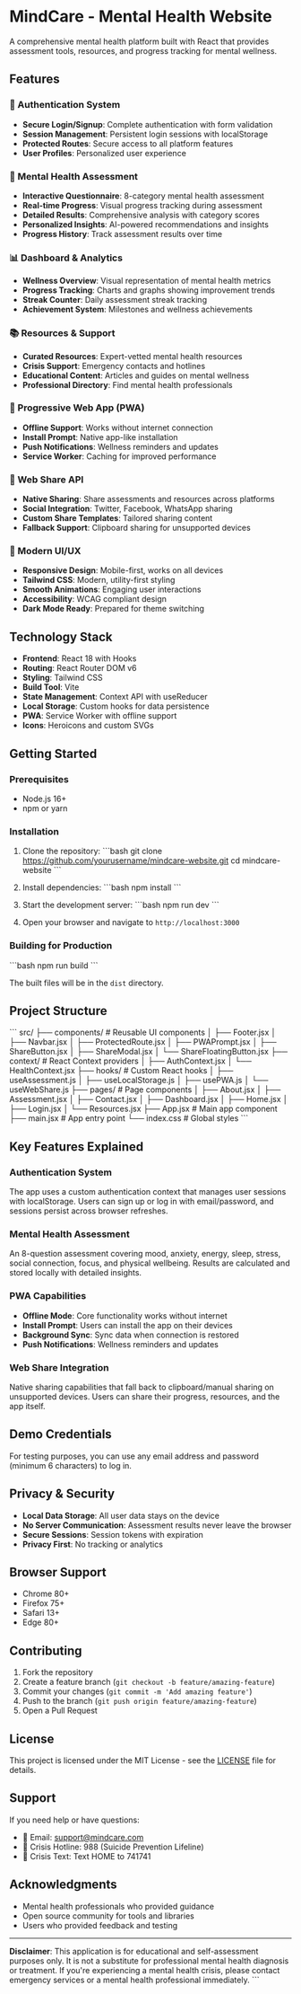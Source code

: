 # MindCare - Mental Health Website

A comprehensive mental health platform built with React that provides assessment tools, resources, and progress tracking for mental wellness.

## Features

### 🔐 Authentication System
- **Secure Login/Signup**: Complete authentication with form validation
- **Session Management**: Persistent login sessions with localStorage
- **Protected Routes**: Secure access to all platform features
- **User Profiles**: Personalized user experience

### 🧠 Mental Health Assessment
- **Interactive Questionnaire**: 8-category mental health assessment
- **Real-time Progress**: Visual progress tracking during assessment
- **Detailed Results**: Comprehensive analysis with category scores
- **Personalized Insights**: AI-powered recommendations and insights
- **Progress History**: Track assessment results over time

### 📊 Dashboard & Analytics
- **Wellness Overview**: Visual representation of mental health metrics
- **Progress Tracking**: Charts and graphs showing improvement trends
- **Streak Counter**: Daily assessment streak tracking
- **Achievement System**: Milestones and wellness achievements

### 📚 Resources & Support
- **Curated Resources**: Expert-vetted mental health resources
- **Crisis Support**: Emergency contacts and hotlines
- **Educational Content**: Articles and guides on mental wellness
- **Professional Directory**: Find mental health professionals

### 🚀 Progressive Web App (PWA)
- **Offline Support**: Works without internet connection
- **Install Prompt**: Native app-like installation
- **Push Notifications**: Wellness reminders and updates
- **Service Worker**: Caching for improved performance

### 🔗 Web Share API
- **Native Sharing**: Share assessments and resources across platforms
- **Social Integration**: Twitter, Facebook, WhatsApp sharing
- **Custom Share Templates**: Tailored sharing content
- **Fallback Support**: Clipboard sharing for unsupported devices

### 🎨 Modern UI/UX
- **Responsive Design**: Mobile-first, works on all devices
- **Tailwind CSS**: Modern, utility-first styling
- **Smooth Animations**: Engaging user interactions
- **Accessibility**: WCAG compliant design
- **Dark Mode Ready**: Prepared for theme switching

## Technology Stack

- **Frontend**: React 18 with Hooks
- **Routing**: React Router DOM v6
- **Styling**: Tailwind CSS
- **Build Tool**: Vite
- **State Management**: Context API with useReducer
- **Local Storage**: Custom hooks for data persistence
- **PWA**: Service Worker with offline support
- **Icons**: Heroicons and custom SVGs

## Getting Started

### Prerequisites
- Node.js 16+ 
- npm or yarn

### Installation

1. Clone the repository:
\`\`\`bash
git clone https://github.com/yourusername/mindcare-website.git
cd mindcare-website
\`\`\`

2. Install dependencies:
\`\`\`bash
npm install
\`\`\`

3. Start the development server:
\`\`\`bash
npm run dev
\`\`\`

4. Open your browser and navigate to `http://localhost:3000`

### Building for Production

\`\`\`bash
npm run build
\`\`\`

The built files will be in the `dist` directory.

## Project Structure

\`\`\`
src/
├── components/          # Reusable UI components
│   ├── Footer.jsx
│   ├── Navbar.jsx
│   ├── ProtectedRoute.jsx
│   ├── PWAPrompt.jsx
│   ├── ShareButton.jsx
│   ├── ShareModal.jsx
│   └── ShareFloatingButton.jsx
├── context/            # React Context providers
│   ├── AuthContext.jsx
│   └── HealthContext.jsx
├── hooks/              # Custom React hooks
│   ├── useAssessment.js
│   ├── useLocalStorage.js
│   ├── usePWA.js
│   └── useWebShare.js
├── pages/              # Page components
│   ├── About.jsx
│   ├── Assessment.jsx
│   ├── Contact.jsx
│   ├── Dashboard.jsx
│   ├── Home.jsx
│   ├── Login.jsx
│   └── Resources.jsx
├── App.jsx             # Main app component
├── main.jsx           # App entry point
└── index.css          # Global styles
\`\`\`

## Key Features Explained

### Authentication System
The app uses a custom authentication context that manages user sessions with localStorage. Users can sign up or log in with email/password, and sessions persist across browser refreshes.

### Mental Health Assessment
An 8-question assessment covering mood, anxiety, energy, sleep, stress, social connection, focus, and physical wellbeing. Results are calculated and stored locally with detailed insights.

### PWA Capabilities
- **Offline Mode**: Core functionality works without internet
- **Install Prompt**: Users can install the app on their devices
- **Background Sync**: Sync data when connection is restored
- **Push Notifications**: Wellness reminders and updates

### Web Share Integration
Native sharing capabilities that fall back to clipboard/manual sharing on unsupported devices. Users can share their progress, resources, and the app itself.

## Demo Credentials

For testing purposes, you can use any email address and password (minimum 6 characters) to log in.

## Privacy & Security

- **Local Data Storage**: All user data stays on the device
- **No Server Communication**: Assessment results never leave the browser
- **Secure Sessions**: Session tokens with expiration
- **Privacy First**: No tracking or analytics

## Browser Support

- Chrome 80+
- Firefox 75+
- Safari 13+
- Edge 80+

## Contributing

1. Fork the repository
2. Create a feature branch (`git checkout -b feature/amazing-feature`)
3. Commit your changes (`git commit -m 'Add amazing feature'`)
4. Push to the branch (`git push origin feature/amazing-feature`)
5. Open a Pull Request

## License

This project is licensed under the MIT License - see the [LICENSE](LICENSE) file for details.

## Support

If you need help or have questions:

- 📧 Email: support@mindcare.com
- 🚨 Crisis Hotline: 988 (Suicide Prevention Lifeline)
- 💬 Crisis Text: Text HOME to 741741

## Acknowledgments

- Mental health professionals who provided guidance
- Open source community for tools and libraries
- Users who provided feedback and testing

---

**Disclaimer**: This application is for educational and self-assessment purposes only. It is not a substitute for professional mental health diagnosis or treatment. If you're experiencing a mental health crisis, please contact emergency services or a mental health professional immediately.
\`\`\`
